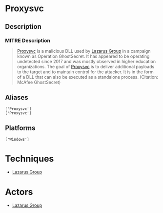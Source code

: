 
# Proxysvc

## Description

### MITRE Description

> [Proxysvc](https://attack.mitre.org/software/S0238) is a malicious DLL used by [Lazarus Group](https://attack.mitre.org/groups/G0032) in a campaign known as Operation GhostSecret. It has appeared to be operating undetected since 2017 and was mostly observed in higher education organizations. The goal of [Proxysvc](https://attack.mitre.org/software/S0238) is to deliver additional payloads to the target and to maintain control for the attacker. It is in the form of a DLL that can also be executed as a standalone process. (Citation: McAfee GhostSecret)

## Aliases

```
['Proxysvc']
['Proxysvc']
```

## Platforms

```
['Windows']
```

# Techniques


* [Lazarus Group](../techniques/Lazarus-Group.md)


# Actors


* [Lazarus Group](../actors/Lazarus-Group.md)

